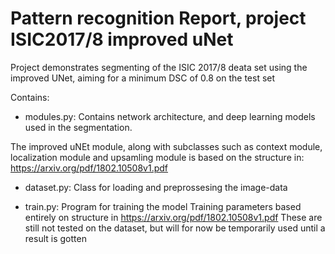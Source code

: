 # Pattern recognition Report, project ISIC2017/8 improved uNet

Project demonstrates segmenting of the ISIC 2017/8 deata set using the improved UNet, 
aiming for a minimum DSC of 0.8 on the test set

Contains:
* modules.py: 
Contains network architecture, and deep learning models used in the segmentation.

The improved uNEt module, along with subclasses such as context module, localization module and upsamling module is 
based on the structure in: https://arxiv.org/pdf/1802.10508v1.pdf


* dataset.py:
Class for loading and preprossesing the image-data 

* train.py:
Program for training the model
Training parameters based entirely on structure in https://arxiv.org/pdf/1802.10508v1.pdf
These are still not tested on the dataset, but will for now be temporarily used until a result is gotten 


